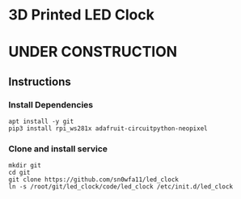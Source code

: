 # 3D Printed LED Clock

# UNDER CONSTRUCTION

## Instructions
### Install Dependencies
```
apt install -y git
pip3 install rpi_ws281x adafruit-circuitpython-neopixel
```

### Clone and install service
```
mkdir git
cd git
git clone https://github.com/sn0wfa11/led_clock
ln -s /root/git/led_clock/code/led_clock /etc/init.d/led_clock
```
